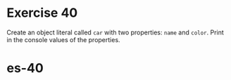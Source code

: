 # Exercise 40

Create an object literal called `car` with two properties: `name` and `color`. Print in the console values of the properties.
# es-40
